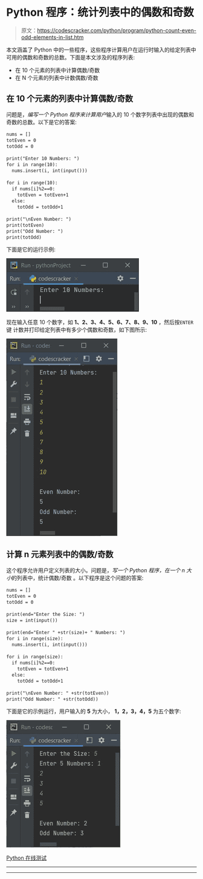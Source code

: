 # Python 程序：统计列表中的偶数和奇数

> 原文：<https://codescracker.com/python/program/python-count-even-odd-elements-in-list.htm>

本文涵盖了 Python 中的一些程序，这些程序计算用户在运行时输入的给定列表中可用的偶数和奇数的总数。下面是本文涉及的程序列表:

*   在 10 个元素的列表中计算偶数/奇数
*   在 N 个元素的列表中计数偶数/奇数

## 在 10 个元素的列表中计算偶数/奇数

问题是，*编写一个 Python 程序来计算用户*输入的 10 个数字列表中出现的偶数和奇数的总数。以下是它的答案:

```
nums = []
totEven = 0
totOdd = 0

print("Enter 10 Numbers: ")
for i in range(10):
  nums.insert(i, int(input()))

for i in range(10):
  if nums[i]%2==0:
    totEven = totEven+1
  else:
    totOdd = totOdd+1

print("\nEven Number: ")
print(totEven)
print("Odd Number: ")
print(totOdd)
```

下面是它的运行示例:

![python count even odd numbers in list](img/444c4c931e0bcf5bc3a44349a4ce8410.png)

现在输入任意 10 个数字，如 **1、2、3、4、5、6、7、8、9、10** ，然后按`ENTER`键 计数并打印给定列表中有多少个偶数和奇数，如下图所示:

![count even odd numbers in list python](img/df751bf232be9b4853066b4b389b7489.png)

## 计算 n 元素列表中的偶数/奇数

这个程序允许用户定义列表的大小。问题是，*写一个 Python 程序，在一个 n 大小*的列表中，统计偶数/奇数 。以下程序是这个问题的答案:

```
nums = []
totEven = 0
totOdd = 0

print(end="Enter the Size: ")
size = int(input())

print(end="Enter " +str(size)+ " Numbers: ")
for i in range(size):
  nums.insert(i, int(input()))

for i in range(size):
  if nums[i]%2==0:
    totEven = totEven+1
  else:
    totOdd = totOdd+1

print("\nEven Number: " +str(totEven))
print("Odd Number: " +str(totOdd))
```

下面是它的示例运行，用户输入的 **5** 为大小， **1，2，3，4，5** 为五个数字:

![count even odd numbers in list python program](img/2ea41ff1a95c5dda3c9d9f51052eda58.png)

[Python 在线测试](/exam/showtest.php?subid=10)

* * *

* * *